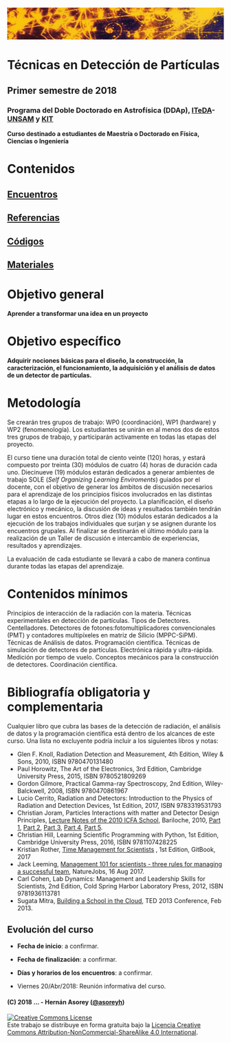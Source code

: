 ![Banner](materiales/banner.png)

# Técnicas en Detección de Partículas 

## Primer semestre de 2018

### Programa del Doble Doctorado en Astrofísica (DDAp), [ITeDA](http://www.iteda.cnea.gov.ar/)-[UNSAM](http://www.unsam.edu.ar/) y [KIT](https://www.kit.edu/)

**Curso destinado a estudiantes de Maestría o Doctorado en Física, Ciencias o Ingeniería**

# Contenidos

## [Encuentros](https://github.com/asoreyh/cosito/tree/master/encuentros)

## [Referencias](https://github.com/asoreyh/cosito/tree/master/referencias)

## [Códigos](https://github.com/asoreyh/cosito/tree/master/codigos)

## [Materiales](https://github.com/asoreyh/cosito/tree/master/materiales)

# Objetivo general

**Aprender a transformar una idea en un proyecto**

# Objetivo específico 

**Adquirir nociones básicas para el diseño, la construcción, la
caracterización, el funcionamiento, la adquisición y el análisis de datos de un
detector de partículas.**

# Metodología

Se crearán tres grupos de trabajo: WP0 (coordinación), WP1 (hardware) y WP2
(fenomenología). Los estudiantes se unirán en al menos dos de estos tres grupos
de trabajo, y participarán activamente en todas las etapas del proyecto.

El curso tiene una duración total de ciento veinte (120) horas, y estará
compuesto por treinta (30) módulos de cuatro (4) horas de duración cada uno.
Diecinueve (19) módulos estarán dedicados a generar ambientes de trabajo SOLE
(*Self Organizing Learning Enviroments*) guiados por el docente, con el
objetivo de generar los ámbitos de discusión necesarios para el aprendizaje de
los principios físicos involucrados en las distintas etapas a lo largo de la
ejecución del proyecto.  La planificación, el diseño electrónico y mecánico, la
discusión de ideas y resultados también tendrán lugar en estos encuentros.
Otros diez (10) módulos estarán dedicados a la ejecución de los trabajos
individuales que surjan y se asignen durante los encuentros grupales.  Al
finalizar se destinarán el último módulo para la realización de un Taller de
discusión e intercambio de experiencias, resultados y aprendizajes. 

La evaluación de cada estudiante se llevará a cabo de manera continua durante
todas las etapas del aprendizaje. 

# Contenidos mínimos

Principios de interacción de la radiación con la materia. Técnicas
experimentales en detección de partículas. Tipos de Detectores. Centelladores.
Detectores de fotones:fotomultiplicadores convencionales (PMT) y contadores
multipíxeles en matriz de Silicio (MPPC-SiPM). Técnicas de Análisis de datos.
Programación científica. Técnicas de simulación de detectores de partículas.
Electrónica rápida y ultra-rápida. Medición por tiempo de vuelo. Conceptos
mecánicos para la construcción de detectores. Coordinación científica.

# Bibliografía obligatoria y complementaria 

Cualquier libro que cubra las bases de la detección de radiación, el análisis
de datos y la programación científica está dentro de los alcances de este
curso. Una lista no excluyente podría incluir a los siguientes libros y notas:

* Glen F. Knoll, Radiation Detection and Measurement, 4th Edition,  Wiley &
  Sons, 2010, ISBN 9780470131480
* Paul Horowitz, The Art of the Electronics, 3rd Edition, Cambridge University
  Press, 2015, ISBN 9780521809269
* Gordon Gilmore, Practical Gamma-ray Spectroscopy, 2nd Edition,
  Wiley-Balckwell, 2008, ISBN 9780470861967
* Lucio Cerrito, Radiation and Detectors: Introduction to the Physics of
  Radiation and Detection Devices, 1st Edition, 2017, ISBN 9783319531793
* Christian Joram, Particles Interactions with matter and Detector Design
  Principles, [Lecture Notes of the 2010 ICFA
  School](http://fisica.cab.cnea.gov.ar/particulas/html/icfa/lectures.php),
  Bariloche, 2010, [Part
  1](http://fisica.cab.cnea.gov.ar/particulas/html/icfa/pdf/Joram01.pdf), [Part
  2](http://fisica.cab.cnea.gov.ar/particulas/html/icfa/pdf/Joram02.pdf), [Part
  3](http://fisica.cab.cnea.gov.ar/particulas/html/icfa/pdf/Joram03.pdf), [Part
  4](http://fisica.cab.cnea.gov.ar/particulas/html/icfa/pdf/Joram04.pdf), [Part
  5](http://fisica.cab.cnea.gov.ar/particulas/html/icfa/pdf/Joram05.pdf).
* Christian Hill, Learning Scientific Programming with Python, 1st Edition,
  Cambridge University Press, 2016, ISBN 9781107428225
* Kristian Rother, [Time Management for
  Scientists](https://legacy.gitbook.com/book/krother/time-management-for-scientists)
, 1st Edition, GitBook, 2017
* Jack Leeming, [Management 101 for scientists - three rules for managing a
  successful
  team](http://blogs.nature.com/naturejobs/2017/08/16/management-101-for-scientists-three-rules-for-managing-a-successful-team/),
  NatureJobs, 16 Aug 2017.
* Carl Cohen, Lab Dynamics: Management and Leadership Skills for Scientists,
  2nd Edition, Cold Spring Harbor Laboratory Press, 2012, ISBN 9781936113781
* Sugata Mitra, [Building a School in the
  Cloud](https://www.ted.com/talks/sugata_mitra_build_a_school_in_the_cloud?language=es),
  TED 2013 Conference, Feb 2013. 

## Evolución del curso

* **Fecha de inicio**: a confirmar. 
* **Fecha de finalización**: a confirmar.
* **Días y horarios de los encuentros**: a confirmar.

* Viernes 20/Abr/2018: Reunión informativa del curso.

#### (C) 2018 ... - Hernán Asorey ([@asoreyh](https://twitter.com/asoreyh/))

<a rel="license" href="http://creativecommons.org/licenses/by-nc-sa/4.0/"><img alt="Creative Commons License" style="border-width:0" src="https://i.creativecommons.org/l/by-nc-sa/4.0/88x31.png" /></a><br />Este trabajo se distribuye en forma gratuita bajo la <a rel="license" href="http://creativecommons.org/licenses/by-nc-sa/4.0/">Licencia Creative Commons Attribution-NonCommercial-ShareAlike 4.0 International</a>.
